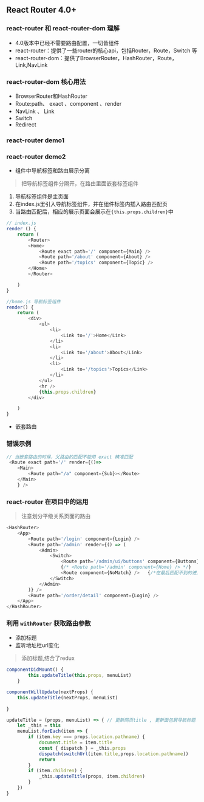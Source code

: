 ## React Router 4.0+

### react-router 和 react-router-dom 理解
- 4.0版本中已经不需要路由配置，一切皆组件
- react-router：提供了一些router的核心api，包括Router，Route，Switch 等
- react-router-dom：提供了BrowserRouter，HashRouter，Route，Link,NavLink 

### react-router-dom 核心用法
- BrowserRouter和HashRouter
- Route:path、 exact 、component 、render
- NavLink 、 Link
- Switch
- Redirect

### react-router demo1


### react-router demo2
- 组件中导航标签和路由展示分离
>把导航标签组件分隔开，在路由里面嵌套标签组件 

1. 导航标签组件是主页面
2. 在index.js里引入导航标签组件，并在组件标签内插入路由匹配页
3. 当路由匹配后，相应的展示页面会展示在`{this.props.children}`中

```javascript
// index.js
render () {
    return (
        <Router>
        <Home>
            <Route exact path='/' component={Main} />
            <Route path='/about' component={About} />
            <Route path='/topics' component={Topic} />
        </Home>
        </Router>

    )
}

//home.js 导航标签组件
render() {
    return (
        <div>
            <ul>
                <li>
                    <Link to='/'>Home</Link>
                </li>
                <li>
                    <Link to='/about'>About</Link>
                </li>
                <li>
                    <Link to='/topics'>Topics</Link>
                </li>
            </ul>
            <hr />
            {this.props.children}  
        </div>

    )
}

```



- 嵌套路由

### 错误示例 
```javascript
// 当嵌套路由的时候，父路由的匹配不能用 exact 精准匹配
 <Route exact path='/' render={()=>
    <Main>
        <Route path="/a" component={Sub}></Route>
    </Main>
    } />
```

### react-router 在项目中的运用
>注意划分平级关系页面的路由

```javascript
<HashRouter>
    <App>
        <Route path='/login' component={Login} />
        <Route path='/admin' render={() => (
            <Admin>
                <Switch>
                    <Route path='/admin/ui/buttons' component={Buttons} />
                    {/* <Route path='/admin' component={Home} /> */}
                    <Route component={NoMatch} />   {/*在最后匹配不到的进入404*/}
                </Switch>
            </Admin>
        )} />
        <Route path='/order/detail' component={Login} />
    </App>
</HashRouter>

```

### 利用 `withRouter` 获取路由参数
- 添加标题
- 监听地址栏url变化

>添加标题,结合了redux

```javascript
componentDidMount() {
        this.updateTitle(this.props, menuList)
    }

componentWillUpdate(nextProps) {
    this.updateTitle(nextProps, menuList)
    
}

updateTitle = (props, menuList) => { // 更新网页title , 更新面包屑导航标题
    let _this = this
    menuList.forEach(item => {
        if (item.key === props.location.pathname) {
            document.title = item.title
            const { dispatch } = _this.props
            dispatch(switchUrl(item.title,props.location.pathname))
            return
        }
        if (item.children) {
            _this.updateTitle(props, item.children)
        }
    })
}

```
